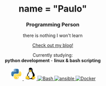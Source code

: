 <div align="center">
<h1>name = "Paulo"</h1>
<h3>Programming Person</h3>
 
 <p> there is nothing I won't learn </p>

<a href="https://paulo-desouza.github.io" target="_blank"> Check out my blog! </a> <br>


 Currently studying: <br>
 <b> python development </b> - <b> linux & bash scripting </b>
 

<p> 
 <a href="https://www.python.org" target="_blank" rel="noreferrer"> <img
                            src="https://raw.githubusercontent.com/devicons/devicon/master/icons/python/python-original.svg"
                            alt="python" width="40" height="40" /> </a>
                   <a href="https://www.linux.org/" target="_blank" rel="noreferrer"> <img
                            src="https://raw.githubusercontent.com/devicons/devicon/master/icons/linux/linux-original.svg"
                            alt="linux" width="40" height="40" /> </a> <a href="https://www.gnu.org/software/bash/" target="_blank" rel="noreferrer"> <img
                            src="https://upload.wikimedia.org/wikipedia/commons/thumb/4/4b/Bash_Logo_Colored.svg/1200px-Bash_Logo_Colored.svg.png"
                            alt="Bash" width="40" height="40" /> </a>
<a href="https://www.ansible.com/" target="_blank" rel="noreferrer"> <img
                            src="https://avatars.githubusercontent.com/u/1507452?s=200&v=4" alt="ansible" width="40"
                                                                          height="40" /> </a>
                    <a href="https://www.docker.com/" target="_blank" rel="noreferrer"> <img
                            src="https://blogs.swarthmore.edu/its/wp-content/uploads/2019/06/docker_logo.png" alt="Docker" width="40"
                            height="40" /> </a>

</p>

</div>
